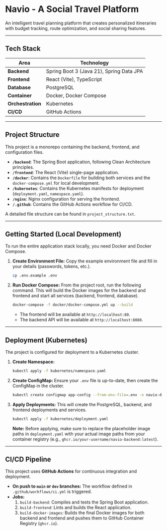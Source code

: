 # Navio - A Social Travel Platform

An intelligent travel planning platform that creates personalized itineraries with budget tracking, route optimization, and social sharing features.

---

## Tech Stack

| Area      | Technology                               |
|-----------|------------------------------------------|
| **Backend**   | Spring Boot 3 (Java 21), Spring Data JPA |
| **Frontend**  | React (Vite), TypeScript               |
| **Database**  | PostgreSQL                               |
| **Container** | Docker, Docker Compose                   |
| **Orchestration** | Kubernetes                             |
| **CI/CD**     | GitHub Actions                           |

---

## Project Structure

This project is a monorepo containing the backend, frontend, and configuration files.

- **`/backend`**: The Spring Boot application, following Clean Architecture principles.
- **`/frontend`**: The React (Vite) single-page application.
- **`/docker`**: Contains the `Dockerfile` for building both services and the `docker-compose.yml` for local development.
- **`/kubernetes`**: Contains the Kubernetes manifests for deployment (`deployment.yaml`, `namespace.yaml`).
- **`/nginx`**: Nginx configuration for serving the frontend.
- **`/.github`**: Contains the GitHub Actions workflow for CI/CD.

A detailed file structure can be found in `project_structure.txt`.

---

## Getting Started (Local Development)

To run the entire application stack locally, you need Docker and Docker Compose.

1.  **Create Environment File:**
    Copy the example environment file and fill in your details (passwords, tokens, etc.).
    ```bash
    cp .env.example .env
    ```

2.  **Run Docker Compose:**
    From the project root, run the following command. This will build the Docker images for the backend and frontend and start all services (backend, frontend, database).
    ```bash
    docker-compose -f docker/docker-compose.yml up --build
    ```

    - The frontend will be available at `http://localhost:80`.
    - The backend API will be available at `http://localhost:8080`.

---

## Deployment (Kubernetes)

The project is configured for deployment to a Kubernetes cluster.

1.  **Create Namespace:**
    ```bash
    kubectl apply -f kubernetes/namespace.yaml
    ```

2.  **Create ConfigMap:**
    Ensure your `.env` file is up-to-date, then create the ConfigMap in the cluster.
    ```bash
    kubectl create configmap app-config --from-env-file=.env -n navio-dev
    ```

3.  **Apply Deployments:**
    This will create the PostgreSQL, backend, and frontend deployments and services.
    ```bash
    kubectl apply -f kubernetes/deployment.yaml
    ```
    **Note:** Before applying, make sure to replace the placeholder image paths in `deployment.yaml` with your actual image paths from your container registry (e.g., `ghcr.io/your-username/navio-backend:latest`).

---

## CI/CD Pipeline

This project uses **GitHub Actions** for continuous integration and deployment.

- **On push to `main` or `dev` branches:** The workflow defined in `.github/workflows/ci.yml` is triggered.
- **Jobs:**
    1.  `build-backend`: Compiles and tests the Spring Boot application.
    2.  `build-frontend`: Lints and builds the React application.
    3.  `build-docker-images`: Builds the final Docker images for both backend and frontend and pushes them to GitHub Container Registry (`ghcr.io`).